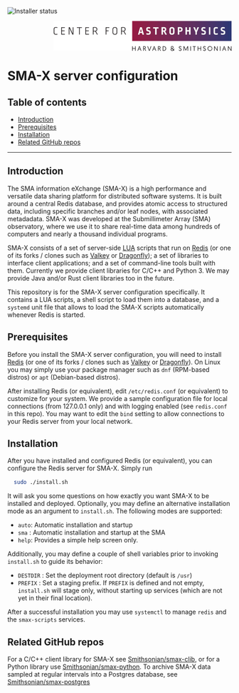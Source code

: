 ![Installer status](https://github.com/Smithsonian/smax-server/actions/workflows/test.yml/badge.svg)

<picture>
  <source srcset="resources/CfA-logo-dark.png" alt="CfA logo" media="(prefers-color-scheme: dark)"/>
  <source srcset="resources/CfA-logo.png" alt="CfA logo" media="(prefers-color-scheme: light)"/>
  <img src="resources/CfA-logo.png" alt="CfA logo" width="400" height="67" align="right"/>
</picture>
<br clear="all">

# SMA-X server configuration

## Table of contents

 - [Introduction](#introduction)
 - [Prerequisites](#prerequisites)
 - [Installation](#installing)
 - [Related GitHub repos](#related-repos)

------------------------------------------------------------------------------

<a name="introduction"></a>
## Introduction

The SMA information eXchange (SMA-X) is a high performance and versatile data sharing platform for distributed 
software systems. It is built around a central Redis database, and provides atomic access to structured data, 
including specific branches and/or leaf nodes, with associated metadadata. SMA-X was developed at the Submillimeter
Array (SMA) observatory, where we use it to share real-time data among hundreds of computers and nearly a thousand
individual programs.

SMA-X consists of a set of server-side [LUA](https://lua.org/) scripts that run on [Redis](https://redis.io) (or one 
of its forks / clones such as [Valkey](https://valkey.io) or [Dragonfly](https://dragonfly.io)); a set of libraries to 
interface client applications; and a set of command-line tools built with them. Currently we provide client libraries 
for C/C++ and Python 3. We may provide Java and/or Rust client libraries too in the future.

This repository is for the SMA-X server configuration specifically. It contains a LUA scripts, a shell script to load 
them into a database, and a `systemd` unit file that allows to load the SMA-X scripts automatically whenever Redis is 
started.

<a name="prerequisites"></a>
## Prerequisites

Before you install the SMA-X server configuration, you will need to install [Redis](https://redis.io) (or one 
of its forks / clones such as [Valkey](https://valkey.io) or [Dragonfly](https://dragonfly.io)). On Linux you may simply 
use your package manager such as `dnf` (RPM-based distros) or `apt` (Debian-based distros).

After installing Redis (or equivalent), edit `/etc/redis.conf` (or equivalent) to customize for your system. We provide
a sample configuration file for local connections (from 127.0.0.1 only) and with logging enabled (see `redis.conf` in 
this repo). You may want to edit the `bind` setting to allow connections to your Redis server from your local network.

<a name="installing"></a>
## Installation

After you have installed and configured Redis (or equivalent), you can configure the Redis server for SMA-X. Simply run

```bash
  sudo ./install.sh
```

It will ask you some questions on how exactly you want SMA-X to be installed and deployed. Optionally, you may define
an alternative installation mode as an argument to `install.sh`. The following modes are supported:

 - `auto`: Automatic installation and startup
 - `sma` : Automatic installation and startup at the SMA
 - `help`: Provides a simple help screen only.
 
Additionally, you may define a couple of shell variables prior to invoking `install.sh` to guide its behavior:

 - `DESTDIR` : Set the deployment root directory (default is `/usr`)
 - `PREFIX`  : Set a staging prefix. If `PREFIX` is defined and not empty, `install.sh` will stage only, without
   starting up services (which are not yet in their final location).

After a successful installation you may use `systemctl` to manage `redis` and the `smax-scripts` services.

<a name="related-repos"></a>
## Related GitHub repos

For a C/C++ client library for SMA-X see [Smithsonian/smax-clib](https://github.com/Smithsonian/smax-clib), or for a 
Python library use [Smithsonian/smax-python](https://github.com/Smithsonian/smax-python). To archive SMA-X data 
sampled at regular intervals into a Postgres database, see 
[Smithsonian/smax-postgres](https://github.com/Smithsonian/smax-postgres)
